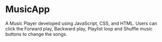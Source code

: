 # MusicApp
A Music Player developed using JavaScript, CSS, and HTML.
Users can click the Forward play, Backward play, 
Playlist loop and Shuffle music buttons to change the songs.
